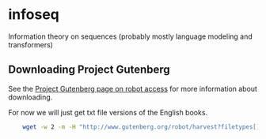 # infoseq
Information theory on sequences (probably mostly language modeling and transformers)

## Downloading Project Gutenberg

See the [Project Gutenberg page on robot access](https://www.gutenberg.org/policy/robot_access.html) for more information about downloading.

For now we will just get txt file versions of the English books.

```bash
    wget -w 2 -m -H "http://www.gutenberg.org/robot/harvest?filetypes[]=txt&langs[]=en"
```